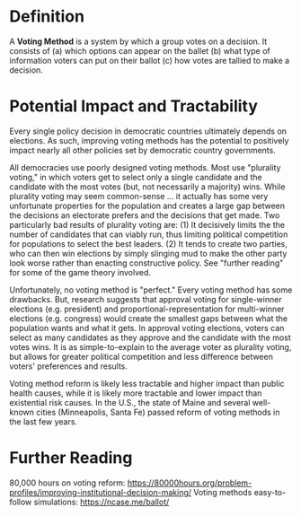 <!-- TITLE: Voting Methods -->
<!-- SUBTITLE: A quick summary of Voting Methods -->

# Definition
A **Voting Method** is a system by which a group votes on a decision. It consists of (a) which options can appear on the ballet (b) what type of information voters can put on their ballot (c) how votes are tallied to make a decision.

# Potential Impact and Tractability
Every single policy decision in democratic countries ultimately depends on elections. As such, improving voting methods has the potential to positively impact nearly all other policies set by democratic country governments. 

All democracies use poorly designed voting methods. Most use "plurality voting," in which voters get to select only a single candidate and the candidate with the most votes (but, not necessarily a majority) wins.  While plurality voting may seem common-sense ... it actually has some very unfortunate properties for the population and creates a large gap between the decisions an electorate prefers and the decisions that get made. Two particularly bad results of plurality voting are: (1) It decisively limits the the number of candidates that can viably run, thus limiting political competition for populations to select the best leaders. (2) It tends to create two parties, who can then win elections by simply slinging mud to make the other party look worse rather than enacting constructive policy. See "further reading" for some of the game theory involved. 

Unfortunately, no voting method is "perfect." Every voting method has some drawbacks. But, research suggests that approval voting for single-winner elections (e.g. president) and proportional-representation for multi-winner elections (e.g. congress) would create the smallest gaps between what the population wants and what it gets. In approval voting elections, voters can select as many candidates as they approve and the candidate with the most votes wins. It is as simple-to-explain to the average voter as plurality voting, but allows for greater political competition and less difference between voters' preferences and results.

Voting method reform is likely less tractable and higher impact than public health causes, while it is likely more tractable and lower impact than existential risk causes. In the U.S., the state of Maine and several well-known cities (Minneapolis, Santa Fe) passed reform of voting methods in the last few years.
# Further Reading
80,000 hours on voting reform: https://80000hours.org/problem-profiles/improving-institutional-decision-making/
Voting methods easy-to-follow simulations: https://ncase.me/ballot/